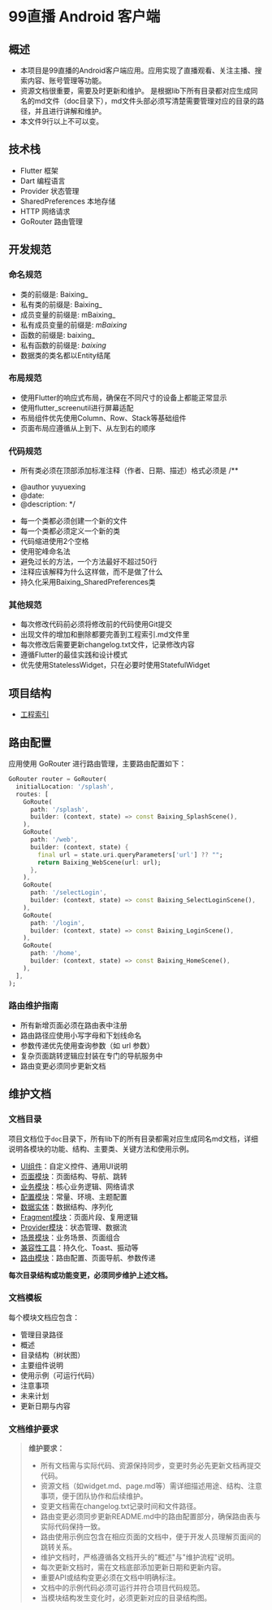 # 99直播 Android 客户端

## 概述

- 本项目是99直播的Android客户端应用。应用实现了直播观看、关注主播、搜索内容、账号管理等功能。
- 资源文档很重要，需要及时更新和维护。
是根据lib下所有目录都对应生成同名的md文件（doc目录下），md文件头部必须写清楚需要管理对应的目录的路径，并且进行讲解和维护。
- 本文件9行以上不可以变。


## 技术栈

- Flutter 框架
- Dart 编程语言
- Provider 状态管理
- SharedPreferences 本地存储
- HTTP 网络请求
- GoRouter 路由管理

## 开发规范

### 命名规范

- 类的前缀是: Baixing_
- 私有类的前缀是: Baixing_
- 成员变量的前缀是: mBaixing_
- 私有成员变量的前缀是: _mBaixing_
- 函数的前缀是: baixing_
- 私有函数的前缀是: _baixing_
- 数据类的类名都以Entity结尾

### 布局规范

- 使用Flutter的响应式布局，确保在不同尺寸的设备上都能正常显示
- 使用flutter_screenutil进行屏幕适配
- 布局组件优先使用Column、Row、Stack等基础组件
- 页面布局应遵循从上到下、从左到右的顺序

### 代码规范

- 所有类必须在顶部添加标准注释（作者、日期、描述）格式必须是
/**
 * @author yuyuexing
 * @date: 
 * @description: 
 */
- 每一个类都必须创建一个新的文件
- 每一个类都必须定义一个新的类
- 代码缩进使用2个空格
- 使用驼峰命名法
- 避免过长的方法，一个方法最好不超过50行
- 注释应该解释为什么这样做，而不是做了什么
- 持久化采用Baixing_SharedPreferences类

### 其他规范

- 每次修改代码前必须将修改前的代码使用Git提交
- 出现文件的增加和删除都要完善到工程索引.md文件里
- 每次修改后需要更新changelog.txt文件，记录修改内容
- 遵循Flutter的最佳实践和设计模式
- 优先使用StatelessWidget，只在必要时使用StatefulWidget

## 项目结构
- [工程索引](./工程索引.md)

## 路由配置

应用使用 GoRouter 进行路由管理，主要路由配置如下：

```dart
GoRouter router = GoRouter(
  initialLocation: '/splash',
  routes: [
    GoRoute(
      path: '/splash',
      builder: (context, state) => const Baixing_SplashScene(),
    ),
    GoRoute(
      path: '/web',
      builder: (context, state) {
        final url = state.uri.queryParameters['url'] ?? "";
        return Baixing_WebScene(url: url);
      },
    ),
    GoRoute(
      path: '/selectLogin',
      builder: (context, state) => const Baixing_SelectLoginScene(),
    ),
    GoRoute(
      path: '/login',
      builder: (context, state) => const Baixing_LoginScene(),
    ),
    GoRoute(
      path: '/home',
      builder: (context, state) => const Baixing_HomeScene(),
    ),
  ],
);
```

### 路由维护指南

- 所有新增页面必须在路由表中注册
- 路由路径应使用小写字母和下划线命名
- 参数传递优先使用查询参数（如 url 参数）
- 复杂页面跳转逻辑应封装在专门的导航服务中
- 路由变更必须同步更新文档

## 维护文档

### 文档目录

项目文档位于`doc`目录下，所有lib下的所有目录都需对应生成同名md文档，详细说明各模块的功能、结构、主要类、关键方法和使用示例。

- [UI组件](./doc/widget.md)：自定义控件、通用UI说明
- [页面模块](./doc/page.md)：页面结构、导航、跳转
- [业务模块](./doc/business.md)：核心业务逻辑、网络请求
- [配置模块](./doc/config.md)：常量、环境、主题配置
- [数据实体](./doc/entity.md)：数据结构、序列化
- [Fragment模块](./doc/fragment.md)：页面片段、复用逻辑
- [Provider模块](./doc/provider.md)：状态管理、数据流
- [场景模块](./doc/scene.md)：业务场景、页面组合
- [兼容性工具](./doc/compat.md)：持久化、Toast、振动等
- [路由模块](./doc/router.md)：路由配置、页面导航、参数传递

**每次目录结构或功能变更，必须同步维护上述文档。**

### 文档模板

每个模块文档应包含：
- 管理目录路径
- 概述
- 目录结构（树状图）
- 主要组件说明
- 使用示例（可运行代码）
- 注意事项
- 未来计划
- 更新日期与内容

### 文档维护要求

> **维护要求：**
> - 所有文档需与实际代码、资源保持同步，变更时务必先更新文档再提交代码。
> - 资源文档（如widget.md、page.md等）需详细描述用途、结构、注意事项，便于团队协作和后续维护。
> - 变更文档需在changelog.txt记录时间和文件路径。
> - 路由变更必须同步更新README.md中的路由配置部分，确保路由表与实际代码保持一致。
> - 路由使用示例应包含在相应页面的文档中，便于开发人员理解页面间的跳转关系。
> - 维护文档时，严格遵循各文档开头的"概述"与"维护流程"说明。
> - 每次更新文档时，需在文档底部添加更新日期和更新内容。
> - 重要API或结构变更必须在文档中明确标注。
> - 文档中的示例代码必须可运行并符合项目代码规范。
> - 当模块结构发生变化时，必须更新对应的目录结构图。
